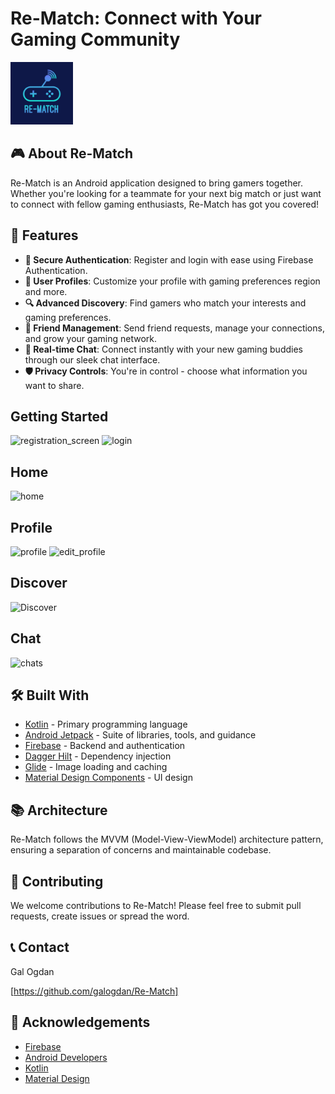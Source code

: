 # Re-Match: Connect with Your Gaming Community

<img src="app/src/main/ic_launcher-playstore.png" width="100" alt="Re-Match Logo">

## 🎮 About Re-Match

Re-Match is an Android application designed to bring gamers together. Whether you're looking for a teammate for your next big match or just want to connect with fellow gaming enthusiasts, Re-Match has got you covered!

## 🌟 Features

- **🔐 Secure Authentication**: Register and login with ease using Firebase Authentication.
- **👤 User Profiles**: Customize your profile with gaming preferences region and more.
- **🔍 Advanced Discovery**: Find gamers who match your interests and gaming preferences.
- **👫 Friend Management**: Send friend requests, manage your connections, and grow your gaming network.
- **💬 Real-time Chat**: Connect instantly with your new gaming buddies through our sleek chat interface.
- **🛡️ Privacy Controls**: You're in control - choose what information you want to share.

## Getting Started

![registration_screen](https://github.com/user-attachments/assets/98f8c3ab-8aee-4843-8f30-49b213b779bc)  ![login](https://github.com/user-attachments/assets/87f7c95b-3ad6-4387-925f-d17fc0455112)


## Home

![home](https://github.com/user-attachments/assets/6f2ddf55-9654-492c-bf4f-ab2da2c811b3)


## Profile

![profile](https://github.com/user-attachments/assets/baa2554c-f744-4d95-ab54-8ade6487283b)  ![edit_profile](https://github.com/user-attachments/assets/76580ee6-29b7-4255-b4b0-d7bed1e8e42d)


## Discover

![Discover](https://github.com/user-attachments/assets/93b52bb9-1388-4046-9f63-05b45a6e78ed)


## Chat

![chats](https://github.com/user-attachments/assets/ad4d693e-0866-49ac-a3cb-641989bed09e)

## 🛠️ Built With

- [Kotlin](https://kotlinlang.org/) - Primary programming language
- [Android Jetpack](https://developer.android.com/jetpack) - Suite of libraries, tools, and guidance
- [Firebase](https://firebase.google.com/) - Backend and authentication
- [Dagger Hilt](https://dagger.dev/hilt/) - Dependency injection
- [Glide](https://github.com/bumptech/glide) - Image loading and caching
- [Material Design Components](https://material.io/develop/android) - UI design

## 📚 Architecture

Re-Match follows the MVVM (Model-View-ViewModel) architecture pattern, ensuring a separation of concerns and maintainable codebase.

## 🤝 Contributing

We welcome contributions to Re-Match! Please feel free to submit pull requests, create issues or spread the word.


## 📞 Contact

Gal Ogdan 

[https://github.com/galogdan/Re-Match]

## 🙏 Acknowledgements

- [Firebase](https://firebase.google.com/)
- [Android Developers](https://developer.android.com/)
- [Kotlin](https://kotlinlang.org/)
- [Material Design](https://material.io/)

